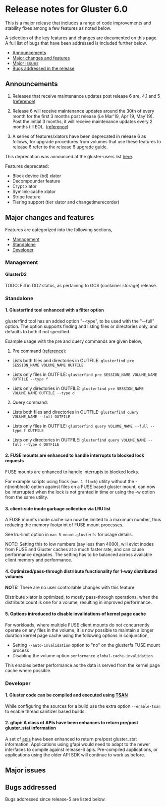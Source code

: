 # Release notes for Gluster 6.0

This is a major release that includes a range of code improvements and stability
fixes among a few features as noted below.

A selection of the key features and changes are documented on this page.
A full list of bugs that have been addressed is included further below.

- [Announcements](#announcements)
- [Major changes and features](#major-changes-and-features)
- [Major issues](#major-issues)
- [Bugs addressed in the release](#bugs-addressed)

## Announcements

1. Releases that receive maintenance updates post release 6 are, 4.1 and 5
([reference](https://www.gluster.org/release-schedule/))

2. Release 6 will receive maintenance updates around the 30th of every month
for the first 3 months post release (i.e Mar'19, Apr'19, May'19). Post the
initial 3 months, it will receive maintenance updates every 2 months till EOL.
([reference](https://lists.gluster.org/pipermail/announce/2018-July/000103.html))

3. A series of features/xlators have been deprecated in release 6 as follows,
for upgrade procedures from volumes that use these features to release 6 refer
to the release 6 [upgrade guide](https://docs.gluster.org/en/latest/Upgrade-Guide/upgrade_to_6/).

This deprecation was announced at the gluster-users list [here](https://lists.gluster.org/pipermail/gluster-users/2018-July/034400.html).

Features deprecated:
- Block device (bd) xlator
- Decompounder feature
- Crypt xlator
- Symlink-cache xlator
- Stripe feature
- Tiering support (tier xlator and changetimerecorder)

## Major changes and features

Features are categorized into the following sections,

- [Management](#management)
- [Standalone](#standalone)
- [Developer](#developer)

### Management

#### GlusterD2

TODO: Fill in GD2 status, as pertaining to GCS (container storage) release.

### Standalone

#### 1. Glusterfind tool enhanced with a filter option

glusterfind tool has an added option "--type", to be used with the "--full"
option. The option supports finding and listing files or directories only, and
defaults to both if not specified.

Example usage with the pre and query commands are given below,
1. Pre command ([reference](https://docs.gluster.org/en/latest/GlusterFS%20Tools/glusterfind/#pre-command)):
- Lists both files and directories in OUTFILE:
    `glusterfind pre SESSION_NAME VOLUME_NAME OUTFILE`

- Lists only files in OUTFILE:
    `glusterfind pre SESSION_NAME VOLUME_NAME OUTFILE --type f`

- Lists only directories in OUTFILE:
    `glusterfind pre SESSION_NAME VOLUME_NAME OUTFILE --type d`

2. Query command:
- Lists both files and directories in OUTFILE:
    `glusterfind query VOLUME_NAME --full OUTFILE`

- Lists only files in OUTFILE:
    `glusterfind query VOLUME_NAME --full --type f OUTFILE`

- Lists only directories in OUTFILE:
    `glusterfind query VOLUME_NAME --full --type d OUTFILE`

#### 2. FUSE mounts are enhanced to handle interrupts to blocked lock requests

FUSE mounts are enhanced to handle interrupts to blocked locks.

For example scripts using flock (`man 1 flock`) utility without the -n(nonblock)
option against files on a FUSE based gluster mount, can now be interrupted when
the lock is not granted in time or using the -w option from the same utility.

#### 3. client-side inode garbage collection via LRU list

A FUSE mounts inode cache can now be limited to a maximum number, thus reducing
the memory footprint of FUSE mount processes.

See lru-limit option in `man 8 mount.glusterfs` for usage details.

NOTE: Setting this to low numbers (say less than 4000), will evict inodes from
FUSE and Gluster caches at a much faster rate, and can cause performance
degrades. The setting has to be balanced across available client memory and
performance.

#### 4. Optimized/pass-through distribute functionality for 1-way distributed volumes

**NOTE:** There are no user controllable changes with this feature

Distribute xlator is optimized, to mostly pass-through operations, when the
distribute count is one for a volume, resulting in improved performance.

#### 5. Options introduced to disable invalidations of kernel page cache

For workloads, where multiple FUSE client mounts do not concurrently operate on
any files in the volume, it is now possible to maintain a longer duration kernel
page cache using the following options in conjunction,

- Setting `--auto-invalidation` option to "no" on the glusterfs FUSE mount
process
- Disabling the volume option `performance.global-cache-invalidation`

This enables better performance as the data is served from the kernel page cache
where possible.

### Developer

#### 1. Gluster code can be compiled and executed using [TSAN](https://clang.llvm.org/docs/ThreadSanitizer.html)

While configuring the sources for a build use the extra option `--enable-tsan`
to enable thread sanitizer based builds.

#### 2. gfapi: A class of APIs have been enhances to return pre/post gluster_stat information

A set of [apis](https://github.com/gluster/glusterfs/blob/release-6/api/src/gfapi.map#L245) have been enhanced to return pre/post gluster_stat information.
Applications using gfapi would need to adapt to the newer interfaces to compile
against release-6 apis. Pre-compiled applications, or applications using the
older API SDK will continue to work as before.

## Major issues

<TODO>

## Bugs addressed

Bugs addressed since release-5 are listed below.
<TODO>

